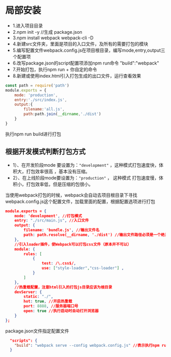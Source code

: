 # 局部安装
- 1.进入项目目录
- 2.npm init -y //生成 package.json
- 3.npm install webpack webpack-cli -D
- 4.新建src文件夹，里面是项目的入口文件，及所有的需要打包的模块
- 5.编写配置文件webpack.config.js在项目根目录，编写mode,entry,output三个配置项
- 6.改写package.json的script配置项添加npm run命令 "build":"webpack"
- 7.开始打包，执行npm run + 你自定的命令
- 8.新建或使用index.html引入打包生成的出口文件，运行查看效果

```js
const path = require('path')
module.exports = {
	mode: 'production',
	entry:'./src/index.js',
	output:{
		filename:'all.js',
		path:path.join(__dirname,'./dist')
	}
}
```

执行npm run build进行打包

##  根据开发模式判断打包方式

- 1）、在开发阶段mode 要设置为：`"development"` ，这种模式打包速度快，体积大，打包效率很高 ，基本没有压缩。
- 2）、在上线阶段mode要设置为：`"production"` ， 这种模式 打包速度慢，体积小，打包效率低，但是压缩的包很小。

当使用webpack打包的时候，webpack会自动去项目根目录下寻找webpack.config.js这个配置文件，加载里面的配置，根据配置选项进行打包

```json
module.exports = {
	mode: 'development', //打包模式
    entry: "./src/main.js", //入口文件
    output: {
		filename: 'bundle.js', //输出文件名
		path: path.resolve(__dirname, './dist') //输出文件路径必须是一个绝对路径
    },
	//引入loader插件，使Webpack可以打包css文件（原本并不可以）
    module: {
        rules: [
            { 
				test: /\.css$/, 
				use: ["style-loader","css-loader"] ,
			}
        ]
    },
	//热重载配置，注意html引入的打包js目录应该为根目录
	devServer: {
		static: "./",
		hot: true, //开启热重载
		port: 8888, //服务器端口号
		open: true //执行启动时自动打开浏览器
	}
};
```

package.json文件指定配置文件

```json
  "scripts": {
    "build": "webpack serve --config webpack.config.js" //表示执行npm run build，将会执行冒号后的命令，--config可以指定配置文件
  }
```

